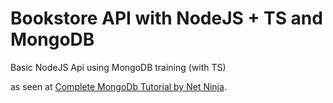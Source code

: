 # Bookstore API with NodeJS + TS and MongoDB

Basic NodeJS Api using MongoDB training (with TS)

as seen at [Complete MongoDb Tutorial by Net Ninja](https://netninja.dev/p/complete-mongodb-tutorial).
